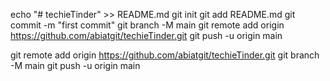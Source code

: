
<!-- create a new repository on the command line -->

echo "# techieTinder" >> README.md
git init
git add README.md
git commit -m "first commit"
git branch -M main
git remote add origin https://github.com/abiatgit/techieTinder.git
git push -u origin main


<!-- push an existing repository from the command line -->
git remote add origin https://github.com/abiatgit/techieTinder.git
git branch -M main
git push -u origin main


